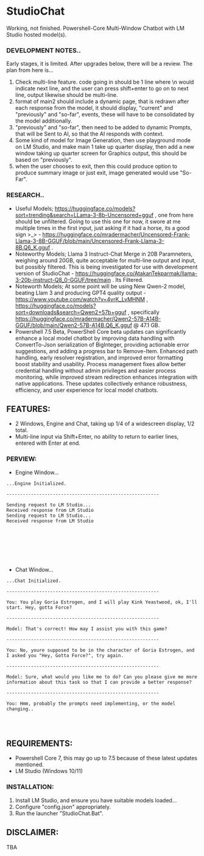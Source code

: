 # StudioChat
Working, not finished. Powershell-Core Multi-Window Chatbot with LM Studio hosted model(s). 

### DEVELOPMENT NOTES..
Early stages, it is limited. After upgrades below, there will be a review. The plan from here is...
1. Check multi-line feature. code going in should be 1 line where \n would indicate next line, and the user can press shift+enter to go on to next line, output likewise should be multi-line.
2. format of main2 should include a dynamic page, that is redrawn after each response from the model, it should display, "current" and "previously" and "so-far", events, these will have to be consolidated by the model additionally.
3. "previously" and "so-far", then need to be added to dynamic Prompts, that will be Sent to AI, so that the AI responds with context.  
4. Some kind of model for Image Generation, then use playground mode on LM Studio, and make main 1 take up quarter display, then add a new window taking up quarter screen for Graphics output, this should be based on "previously".
5. when the user chooses to exit, then this could produce option to produce summary image or just exit, image generated would use "So-Far".

### RESEARCH..
- Useful Models; https://huggingface.co/models?sort=trending&search=LLama-3-8b-Uncensored+gguf , one from here should be unfiltered. Going to use this one for now, it swore at me multiple times in the first input, just asking if it had a horse, its a good sign >_> - https://huggingface.co/mradermacher/Uncensored-Frank-Llama-3-8B-GGUF/blob/main/Uncensored-Frank-Llama-3-8B.Q6_K.gguf .
- Noteworthy Models; Llama 3 Instruct-Chat Merge in 20B Paramneters, weighing around 20GB, quite acceptable for multi-line output and input, but possibly filtered. This is being investigated for use with development version of StudioChat - https://huggingface.co/AtakanTekparmak/llama-3-20b-instruct-Q8_0-GGUF/tree/main . Its Filtered.
- Noteworth Models; At some point will be using New Qwen-2 model, beating Llam 3 and producing GPT4 quality output - https://www.youtube.com/watch?v=4vrK_LvMHNM , https://huggingface.co/models?sort=downloads&search=Qwen2+57b+gguf , specifically https://huggingface.co/mradermacher/Qwen2-57B-A14B-GGUF/blob/main/Qwen2-57B-A14B.Q6_K.gguf @ 
47.1 GB.
- Powershell 7.5 Beta, PowerShell Core beta updates can significantly enhance a local model chatbot by improving data handling with ConvertTo-Json serialization of BigInteger, providing actionable error suggestions, and adding a progress bar to Remove-Item. Enhanced path handling, early resolver registration, and improved error formatting boost stability and usability. Process management fixes allow better credential handling without admin privileges and easier process monitoring, while improved stream redirection enhances integration with native applications. These updates collectively enhance robustness, efficiency, and user experience for local model chatbots.


## FEATURES:
- 2 Windows, Engine and Chat, taking up 1/4 of a widescreen display, 1/2 total.
- Multi-line input via Shift+Enter, no ability to return to earlier lines, entered with Enter at end. 

### PERVIEW:
- Engine Window...
```
...Engine Initialized.

--------------------------------------------------------

Sending request to LM Studio...
Received response from LM Studio
Sending request to LM Studio...
Received response from LM Studio








```
- Chat Window...
```
...Chat Initialized.

--------------------------------------------------------

You: You play Goria Estrogen, and I will play Kink Yeastwood, ok, I'll start. Hey, gotta Force?

--------------------------------------------------------

Model: That's correct! How may I assist you with this game?

--------------------------------------------------------

You: No, youre supposed to be in the character of Goria Estrogen, and I asked you "Hey, Gotta Force?", try again.

--------------------------------------------------------

Model: Sure, what would you like me to do? Can you please give me more information about this task so that I can provide a better response?

--------------------------------------------------------

You: Hmm, probably the prompts need implementing, or the model changing..




```

## REQUIREMENTS:
- Powershell Core 7, this may go up to 7.5 because of these latest updates mentioned.  
- LM Studio (Windows 10/11)

### INSTALLATION:
1. Install LM Studio, and ensure you have suitable models loaded...
2. Configure "config.json" appropriately.
3. Run the launcher "StudioChat.Bat".

## DISCLAIMER:
TBA
